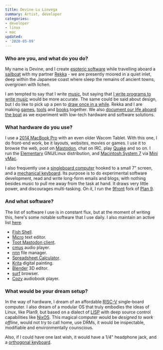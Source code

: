 ```yaml
---
title: Devine Lu Linvega
summary: Artist, developer
categories:
- developer
- linux
- mac
updated:
- '2020-05-09'
---
```


### Who are you, and what do you do?

My name is Devine, and I create [esoteric software](https://wiki.xxiivv.com/software "Devine's software.") while travelling aboard a [sailboat](https://100r.co/pages/pino.html "Devine and Rekka's house/boat page.") with my partner [Rekka](https://usesthis.com/interviews/rekka.bell/ "Rekka's Uses This interview.") - we are presently moored in a quiet inlet, deep within the Japanese coast where sleep the remains of ancient towns, overgrown with lichen. 

I am tempted to say that I write [music](https://wiki.xxiivv.com/Audio "Devine's music."), but saying that [I write programs to write music][orca] would be more accurate. The same could be said about design, but I do like to pick up a pen to [draw once in a while](https://wiki.xxiivv.com/Artwork "Devine's artwork."). Rekka and I are making [games](https://100r.co/pages/games.html "Devine and Rekka's games."), [tools](https://100r.co/pages/tools.html "Devine and Rekka's software tools.") and [books](https://100r.co/pages/books.html "Devine and Rekka's books.") together. We also [document our life aboard the boat](http://youtube.com/hundredrabbits "Devine and Rekka's YouTube channel.") as we experiment with low-tech hardware and software solutions.

### What hardware do you use?

I use a [2014 MacBook Pro][macbook-pro] with an even older Wacom Tablet. With this one, I do front-end work, be it layouts, websites, movies or games. I use it to browse the web, post on [Mastodon](https://merveilles.town/@neauoire/ "Devine's Mastodon account."), chat on IRC, play [Quake][] and so on. I run the [Elementary][elementary-os] GNU/Linux distribution, and [Macintosh System 7][system-7] via [Mini vMac][mini-vmac].

I also frequently use a [singleboard computer][raspberry-pi-3b-plus] hooked to a small 7" screen, and a [mechanical keyboard](https://wiki.xxiivv.com/Keyboard "Devine's mechanical keyboard page."). Its purpose is to do experimental software development, read and write long-form emails and blogs, with nothing besides music to pull me away from the task at hand. It draws very little power, and discourages multi-tasking. On it, I run the [9front][] fork of [Plan 9][plan-9].

### And what software?

The list of software I use is in constant flux, but at the moment of writing this, here's some notable software that I use daily. I also maintain an active list [here](https://wiki.xxiivv.com/computer "Devine's current gear list.").

- [Fish Shell][fish].
- [Micro][] text editor.
- [Toot Mastodon client][toot].
- [cmus][] audio player.
- [nnn][] file manager.
- [Spreadsheet Calculator][sc-im].
- [Krita][] digital painting.
- [Blender][] 3D editor.
- [surf][] browser.
- [Cozy][] audiobook player.

### What would be your dream setup?

In the way of hardware, I dream of an affordable [RISC-V](https://en.wikipedia.org/wiki/RISC-V "The Wikipedia entry for RISC-V.") single-board computer. I also dream of a modular OS that truly embodies the ideas of Linux, like Plan9, but based on a dialect of [LISP][] with deep source control capabilities like [NixOS][]. This magical computer would be _designed to work offline_, would not try to call home, use DRMs, it would be inspectable, modifiable and environmentally counscious.

Also, if I could have one last wish, it would have a 1/4" headphone jack, and a [orthogonal keyboard](https://olkb.com/planck).

[orca]: https://wiki.xxiivv.com/#orca "A live programmable audio app."
[macbook-pro]: https://www.apple.com/macbook-pro/ "A laptop."
[quake]: https://en.wikipedia.org/wiki/Quake_(video_game) "A first person shooter game."
[elementary-os]: https://elementary.io/ "A Linux operating system."
[system-7]: https://en.wikipedia.org/wiki/System_7 "An old operating system for early Macs."
[mini-vmac]: https://www.gryphel.com/c/minivmac/ "Mac emulation software."
[raspberry-pi-3b-plus]: https://www.raspberrypi.org/magpi/raspberry-pi-3bplus-specs-benchmarks/ "A tiny computer."
[9front]: http://9front.org/ "A fork of Plan 9."
[plan-9]: https://en.wikipedia.org/wiki/Plan_9_from_Bell_Labs "A distributed operating system."
[fish]: http://fishshell.com/ "A command-line shell."
[micro]: https://micro-editor.github.io/ "A command-line text editor."
[toot]: https://github.com/ihabunek/toot "A command line Mastodon client."
[cmus]: https://cmus.github.io/ "A command line audio player."
[nnn]: https://github.com/jarun/nnn "A command line file manager."
[sc-im]: https://github.com/andmarti1424/sc-im "A command line spreadsheet tool."
[krita]: https://krita.org/ "An open-source image editor."
[blender]: https://www.blender.org/ "A free, open-source 3D renderer."
[surf]: https://surf.suckless.org/ "A web browser for Linux."
[cozy]: https://cozy.geigi.de/ "An audiobook player for Linux."
[lisp]: https://en.wikipedia.org/wiki/Lisp_(programming_language) "An old programming language."
[nixos]: https://nixos.org/ "A Linux distribution."

